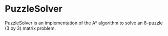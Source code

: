 # PuzzleSolver

PuzzleSolver is an implementation of the A* algorithm to solve an 8-puzzle (3 by 3) matrix problem.